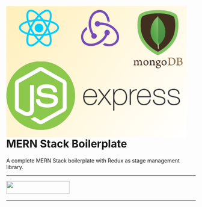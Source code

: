 <img align="left" src="https://github.com/mithun1999/mern-boilerplate/blob/main/assets/mern-boilerplate.png" width="480" height="349" />

<div>
  <p>
    <h1 align="left">MERN Stack Boilerplate
    </h1>
  </p>

  <p>
A complete MERN Stack boilerplate with Redux as stage management library.
  </p>

  ___



  <div>
    <a href="https://github.com/mithun1999/" target="_blank">
      <img src="https://uploads-ssl.webflow.com/5ee36ce1473112550f1e1739/5f6ae88bb1958c3253756c39_button_follow_on_github.svg" width="168" height="34">
    </a>
  </div>

  ___
</div>